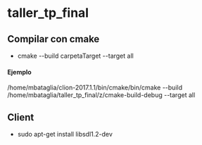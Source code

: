 # taller_tp_final

## Compilar con cmake
* cmake --build carpetaTarget --target all 
#### Ejemplo
/home/mbataglia/clion-2017.1.1/bin/cmake/bin/cmake --build /home/mbataglia/taller_tp_final/z/cmake-build-debug --target all

## Client
* sudo apt-get install libsdl1.2-dev
